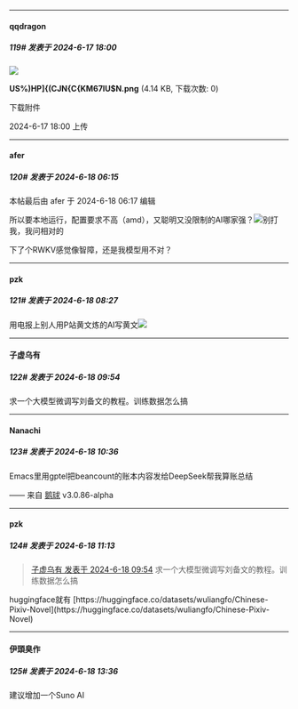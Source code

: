 ﻿
*****

####  qqdragon  
##### 119#       发表于 2024-6-17 18:00

<img src="https://img.saraba1st.com/forum/202406/17/180039ffnfcmn8xffein8m.png" referrerpolicy="no-referrer">

<strong>US%)HP]{(CJN{C{KM67IU$N.png</strong> (4.14 KB, 下载次数: 0)

下载附件

2024-6-17 18:00 上传


*****

####  afer  
##### 120#       发表于 2024-6-18 06:15

 本帖最后由 afer 于 2024-6-18 06:17 编辑 

所以要本地运行，配置要求不高（amd），又聪明又没限制的AI哪家强？<img src="https://static.saraba1st.com/image/smiley/face2017/037.png" referrerpolicy="no-referrer">别打我，我问相对的

下了个RWKV感觉像智障，还是我模型用不对？


*****

####  pzk  
##### 121#       发表于 2024-6-18 08:27

用电报上别人用P站黄文炼的AI写黄文<img src="https://static.saraba1st.com/image/smiley/face2017/125.png" referrerpolicy="no-referrer">


*****

####  子虚乌有  
##### 122#       发表于 2024-6-18 09:54

求一个大模型微调写刘备文的教程。训练数据怎么搞


*****

####  Nanachi  
##### 123#       发表于 2024-6-18 10:36

Emacs里用gptel把beancount的账本内容发给DeepSeek帮我算账总结

—— 来自 [鹅球](https://www.pgyer.com/xfPejhuq) v3.0.86-alpha


*****

####  pzk  
##### 124#       发表于 2024-6-18 11:13

<blockquote><a href="httphttps://bbs.saraba1st.com/2b/forum.php?mod=redirect&amp;goto=findpost&amp;pid=65279439&amp;ptid=2185874" target="_blank">子虚乌有 发表于 2024-6-18 09:54</a>
求一个大模型微调写刘备文的教程。训练数据怎么搞</blockquote>
huggingface就有
[https://huggingface.co/datasets/wuliangfo/Chinese-Pixiv-Novel](https://huggingface.co/datasets/wuliangfo/Chinese-Pixiv-Novel)


*****

####  伊頭臭作  
##### 125#       发表于 2024-6-18 13:36

建议增加一个Suno AI

